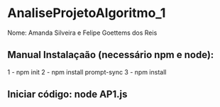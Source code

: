 # AnaliseProjetoAlgoritmo_1

Nome: Amanda Silveira e Felipe Goettems dos Reis

## Manual Instalaçaão (necessário npm e node):

1 - npm init
2 - npm install prompt-sync
3 - npm install

## Iniciar código: node AP1.js
